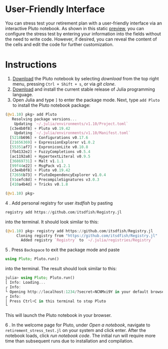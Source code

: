 # User-Friendly Interface 

You can stress test your retirement plan with a user-friendly interface via an interactive Pluto notebook. As shown in this static [preview](https://itsdfish.github.io/retirement_simulator_html/retirement_stress_test.html), you can configure the stress test by entering your information into the fields without the need to write code. However, if desired, you can reveal the content of the cells and edit the code for further customization. 


# Instructions

1. [Download](https://github.com/itsdfish/RetirementPlanners.jl/blob/main/notebooks/retirement_stress_test.jl) the Pluto notebook by selecting *download* from the top right menu, pressing `Ctrl + Shift + s`, or via *git clone*.
2. [Download](https://julialang.org/downloads/#current_stable_release) and install the current stable release of Julia programming language. 
3. Open Julia and type `]` to enter the package mode. Next, type `add Pluto` to install the Pluto notebook package:

```julia
(@v1.10) pkg> add Pluto
   Resolving package versions...
    Updating `~/.julia/environments/v1.10/Project.toml`
  [c3e4b0f8] + Pluto v0.19.42
    Updating `~/.julia/environments/v1.10/Manifest.toml`
  [5218b696] + Configurations v0.17.6
  [21656369] + ExpressionExplorer v1.0.2
  [55351af7] + ExproniconLite v0.10.8
  [fb4132e2] + FuzzyCompletions v0.5.4
  [ac1192a8] + HypertextLiteral v0.9.5
  [36869731] + Malt v1.1.1
  [99f44e22] + MsgPack v1.2.1
  [c3e4b0f8] + Pluto v0.19.42
  [72656b73] + PlutoDependencyExplorer v1.0.4
  [91cefc8d] + PrecompileSignatures v3.0.3
  [410a4b4d] + Tricks v0.1.8

(@v1.10) pkg> 
```

4 . Add personal registry for user *itsdfish* by pasting 

```julia
registry add https://github.com/itsdfish/Registry.jl
```
into the terminal. It should look similar to this:

```julia
(@v1.10) pkg> registry add https://github.com/itsdfish/Registry.jl
     Cloning registry from "https://github.com/itsdfish/Registry.jl"
       Added registry `Registry` to `~/.julia/registries/Registry`
```

5 . Press `Backspace` to exit the package mode and paste 

```julia
using Pluto; Pluto.run()
```
into the terminal. The result should look similar to this:

```julia
julia> using Pluto; Pluto.run()
[ Info: Loading...
┌ Info: 
└ Opening http://localhost:1234/?secret=NCNMxi9Y in your default browser... ~ have fun!
┌ Info: 
│ Press Ctrl+C in this terminal to stop Pluto
└ 
```
This will launch the Pluto notebook in your browser. 

6 . In the welcome page for Pluto, under *Open a notebook*, navigate to `retirement_stress_test.jl` on your system and click enter. After the notebook loads, click *run notebook code*. The initial run will require more time than subsequent runs due to installation and compilation. 